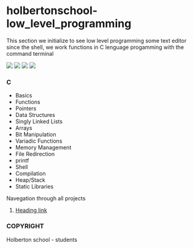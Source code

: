 # holbertonschool-low_level_programming


This section we initialize to see low level programming some text editor since the shell, we work functions in C lenguage progamming with the command terminal

![](https://img.shields.io/badge/Victor_Zuluaga-Holberton_School-red) ![](https://img.shields.io/badge/Low_level_programming-C%20lenguaje-violet) ![](https://img.shields.io/badge/Shell-Linux-black) ![](https://img.shields.io/badge/bash-Linux-black)

### C

- Basics
- Functions
- Pointers
- Data Structures
- Singly Linked Lists
- Arrays
- Bit Manipulation
- Variadic Functions
- Memory Management
- File Redirection
- printf
- Shell
- Compilation
- Heap/Stack
- Static Libraries

Navegation through all projects

1. [Heading link](https://github.com/VictorZ94/holbertonschool-low_level_programming/tree/master/0x00-hello_world "Heading link")

### COPYRIGHT
Holberton school - students
